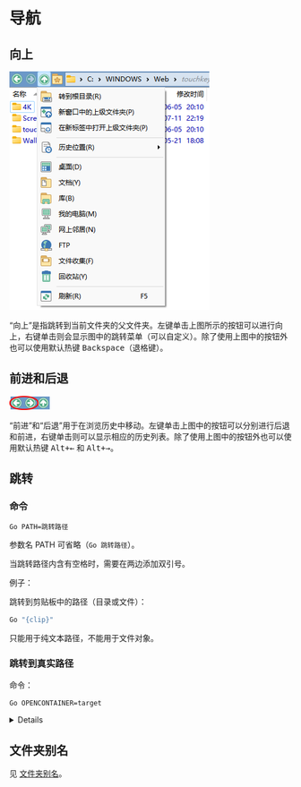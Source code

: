 # 导航
## 向上
![](images/README/向上.png)

“向上”是指跳转到当前文件夹的父文件夹。左键单击上图所示的按钮可以进行向上，右键单击则会显示图中的跳转菜单（可以自定义）。除了使用上图中的按钮外也可以使用默认热键 <kbd>Backspace</kbd>（退格键）。

## 前进和后退
![](images/README/前进和后退.png)

“前进”和“后退”用于在浏览历史中移动。左键单击上图中的按钮可以分别进行后退和前进，右键单击则可以显示相应的历史列表。除了使用上图中的按钮外也可以使用默认热键 <kbd><kbd>Alt</kbd>+<kbd>←</kbd></kbd> 和 <kbd><kbd>Alt</kbd>+<kbd>→</kbd></kbd>。

## 跳转
### 命令
```cmd
Go PATH=跳转路径
```
参数名 PATH 可省略（`Go 跳转路径`）。

当跳转路径内含有空格时，需要在两边添加双引号。

例子：

跳转到剪贴板中的路径（目录或文件）：
```cmd
Go "{clip}"
```
只能用于纯文本路径，不能用于文件对象。

### 跳转到真实路径
命令：
```cmd
Go OPENCONTAINER=target
```

<details>

- OPENCONTAINER：文件集合、库、平面视图
  ```cmd
  Go OPENCONTAINER
  ```
- OPENCONTAINER：文件集合、库、平面视图、快捷方式、符号链接、junction
  ```cmd
  Go OPENCONTAINER=target
  ```
- {filepath}

  ```cmd
  @set a={filepath}
  Go {$a}
  ```
  如果不将 `{filepath}` 设置到变量，路径就不会被展开为真实路径。

  另一种展开方法是：
  ```cmd
  dopusrt.exe /open {filepath}
  ```
- 打开文件所在的位置

  ```cmd
  ContextMenu VERB="opencontaining" LOOKUP
  ```
  只能在新窗口打开。
</details>

## 文件夹别名
见 [文件夹别名](../导航/别名.md)。
